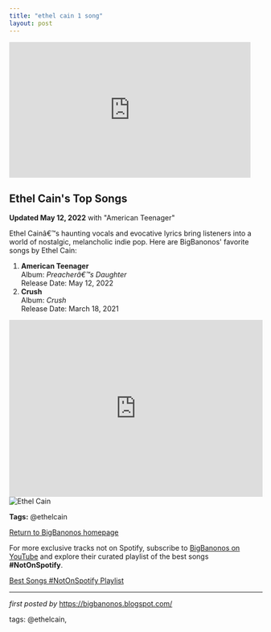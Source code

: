 ```yaml
---
title: "ethel cain 1 song"
layout: post
---
```

<iframe frameborder="0" height="270" src="https://youtube.com/embed/COQHYwNS8m4" width="480"></iframe><h2> <h2>Ethel Cain's Top Songs</h2>
<p><strong>Updated May 12, 2022</strong> with "American Teenager"</p>
<p>Ethel Cainâ€™s haunting vocals and evocative lyrics bring listeners into a world of nostalgic, melancholic indie pop. Here are BigBanonos' favorite songs by Ethel Cain:</p>
<ol> <li><strong>American Teenager</strong><br>Album: <em>Preacherâ€™s Daughter</em><br>Release Date: May 12, 2022</li> <li><strong>Crush</strong><br>Album: <em>Crush</em><br>Release Date: March 18, 2021</li>
</ol>
<iframe src="https://open.spotify.com/embed/playlist/5vJFd7RJohJc1rbSYMtqfc?utm_source=generator" width="100%" height="352" frameBorder="0" allowfullscreen="" allow="autoplay; clipboard-write; encrypted-media; fullscreen; picture-in-picture" loading="lazy"></iframe>
<img src="https://i.ytimg.com/vi/F7Ke0NmXoow/maxresdefault.jpg" alt="Ethel Cain">
<p><strong>Tags:</strong> @ethelcain</p>
<a href="https://bigbanonos.blogspot.com/">Return to BigBanonos homepage</a>


<!--Subscribe and Playlist Links-->
<div>
    <p>For more exclusive tracks not on Spotify, subscribe to <a href="https://www.youtube.com/@BigBanonos" target="_blank">BigBanonos on YouTube</a> and explore their curated playlist of the best songs <strong>#NotOnSpotify</strong>.</p>
    <p><a href="https://www.youtube.com/playlist?list=PLtuNtuTatqI0kFahUCbtbfenC_ET5O_tr" target="_blank">Best Songs #NotOnSpotify Playlist<br /></a></p></div>

<hr />

<p><em>first posted by</em> <a href="https://bigbanonos.blogspot.com/" rel="noopener" target="_new">https://bigbanonos.blogspot.com/</a></p>

<p>tags: @ethelcain,</p>
